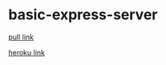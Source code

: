 # basic-express-server

[pull link](https://github.com/leenahmad/basic-express-server/pull/1)

[heroku link](https://leen-basic-express-server.herokuapp.com/)

